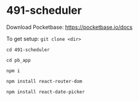 # 491-scheduler

Download Pocketbase: https://pocketbase.io/docs

To get setup: `git clone <dir>`

`cd 491-scheduler`

`cd pb_app`

`npm i`

`npm install react-router-dom`

`npm install react-date-picker`


